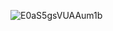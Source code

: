 ![E0aS5gsVUAAum1b](https://user-images.githubusercontent.com/13828056/121200114-b068a200-c89d-11eb-8d29-cc53eabdbd8d.png)
